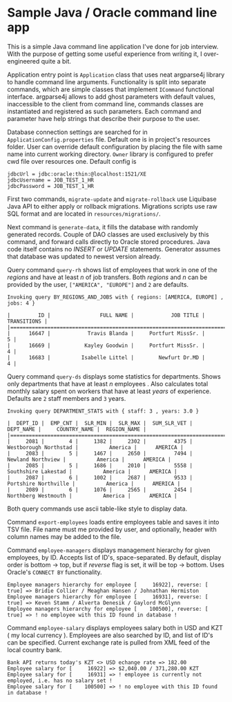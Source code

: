 Sample Java / Oracle command line app
=========

This is a simple Java command line application I've done for job interview.
With the purpose of getting some useful experience from writing it, I over-engineered quite a bit.

Application entry point is `Application` class that uses neat argparse4j library to handle command line arguments.
Functionality is split into separate commands, which are simple classes that implement `ICommand` functional interface.
argparse4j allows to add ghost parameters with default values, inaccessible to the client from command line,
commands classes are instantiated and registered as such parameters.
Each command and parameter have help strings that describe their purpose to the user.

Database connection settings are searched for in `ApplicationConfig.properties` file. 
Default one is in project's resources folder.
User can override default configuration by placing the file with same name into current working directory.
`Owner` library is configured to prefer cwd file over resources one.
Default config is 
```
jdbcUrl = jdbc:oracle:thin:@localhost:1521/XE
jdbcUsername = JOB_TEST_1_HR
jdbcPassword = JOB_TEST_1_HR
```

First two commands, `migrate-update` and `migrate-rollback` use Liquibase Java API to either apply or rollback migrations.
Migrations scripts use raw SQL format and are located in `resources/migrations/`.

Next command is `generate-data`, it fills the database with randomly generated records. Couple of DAO classes are used exclusively by this command, and forward calls directly to Oracle stored procedures. Java code itself contains no *INSERT*  or *UPDATE* statements. Generator assumes that database was updated to newest version already.

Query command `query-rh` shows list of employees that work in one of the *regions* and have at least *n* of job transfers. Both  *regions* and *n* can be provided by the user, `["AMERICA", "EUROPE"]` and `2` are defaults.
```
Invoking query BY_REGIONS_AND_JOBS with { regions: [AMERICA, EUROPE] , jobs: 4 } 

|         ID |                FULL NAME |            JOB TITLE |  TRANSITIONS |
|=============================================================================|
|      16647 |            Travis Blanda |     Portfurt MissSr. |            5 |
|      16669 |           Kayley Goodwin |     Portfurt MissSr. |            4 |
|      16683 |          Isabelle Littel |        Newfurt Dr.MD |            4 |
```

Query command `query-ds` displays some statistics for departments. Shows only departments that have at least *n* employees . Also calculates total monthly salary spent on workers that have at least *years* of experience. Defaults are `2` staff members and `3` years.
```
Invoking query DEPARTMENT_STATS with { staff: 3 , years: 3.0 } 

|  DEPT_ID |  EMP_CNT |  SLR_MIN |  SLR_MAX |  SUM_SLR_VET |                  DEPT_NAME |     COUNTRY_NAME |  REGION_NAME |
|=========================================================================================================================|
|     2081 |        4 |     1382 |     2302 |         4375 |      Westborough Northstad |          America |      AMERICA |
|     2083 |        5 |     1467 |     2650 |         7494 |          Newland Northview |          America |      AMERICA |
|     2085 |        5 |     1686 |     2010 |         5558 |        Southshire Lakestad |          America |      AMERICA |
|     2087 |        6 |     1002 |     2687 |         9533 |       Portshire Northville |          America |      AMERICA |
|     2089 |        6 |     1076 |     2565 |         2454 |        Northberg Westmouth |          America |      AMERICA |
```

Both query commands use ascii table-like style to display data.

Command `export-employees` loads entire employees table and saves it into TSV file. File name must me provided by user, and optionally, header with column names may be added to the file.

Command `employee-managers` displays management hierarchy for given employees, by ID. Accepts list of ID's, space-separated. By default, display order is bottom -> top, but if *reverse* flag is set, it will be top -> bottom. Uses Oracle's `CONNECT BY` functionality.
```
Employee managers hierarchy for employee [     16922], reverse: [ true] => Bridie Collier / Meaghan Hansen / Johnathan Hermiston
Employee managers hierarchy for employee [     16931], reverse: [ true] => Keven Stamm / Alverta Denesik / Gaylord McGlynn
Employee managers hierarchy for employee [    100500], reverse: [ true] => ! no employee with this ID found in database !
```

Command `employee-salary` displays employees salary both in USD and KZT ( my local currency ). 
Employees are also searched by ID, and list of ID's can be specified.
Current exchange rate is pulled from XML feed of the local country bank.
```
Bank API returns today's KZT <> USD echange rate => 182.00
Employee salary for [     16922] => $2,040.00 / 371,280.00 KZT
Employee salary for [     16931] => ! employee is currently not employed, i.e. has no salary set !
Employee salary for [    100500] => ! no employee with this ID found in database !
```
